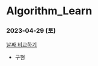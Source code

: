 # Algorithm_Learn
### 2023-04-29 (토)
[날짜 비교하기](https://school.programmers.co.kr/learn/courses/30/lessons/181838)
- 구현
